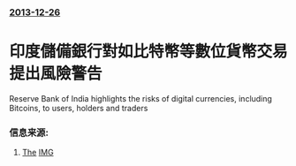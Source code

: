 ### [2013-12-26](/news/2013/12/26/index.md)

##### 
#  印度儲備銀行對如比特幣等數位貨幣交易提出風險警告 

Reserve Bank of India highlights the risks of digital currencies, including Bitcoins, to users, holders and traders


### 信息来源:

1. [The](http://www.telegraph.co.uk/finance/currency/10539214/Indian-central-bank-warns-on-Bitcoins.html) [IMG](https://secure.i.telegraph.co.uk/multimedia/archive/02717/BITCOINS_2717656k.jpg)
